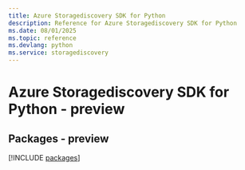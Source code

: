 ```yaml
---
title: Azure Storagediscovery SDK for Python
description: Reference for Azure Storagediscovery SDK for Python
ms.date: 08/01/2025
ms.topic: reference
ms.devlang: python
ms.service: storagediscovery
---
```

# Azure Storagediscovery SDK for Python - preview
## Packages - preview
[!INCLUDE [packages](storagediscovery-index.md)]